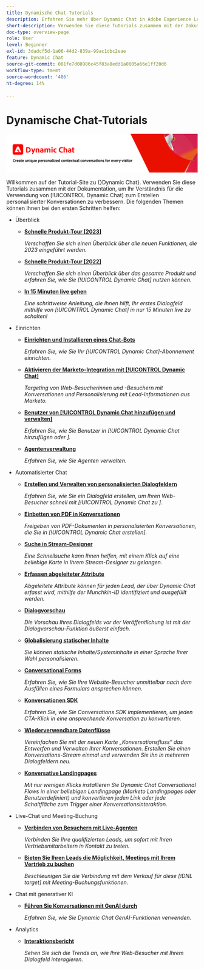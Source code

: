 ```yaml
---
title: Dynamische Chat-Tutorials
description: Erfahren Sie mehr über Dynamic Chat in Adobe Experience League. Verwenden Sie diese Tutorials zusammen mit der Dokumentation, um Ihr Verständnis dafür zu verbessern, wie Sie mit Dynamic Chat personalisierte Konversationen erstellen können.
short-description: Verwenden Sie diese Tutorials zusammen mit der Dokumentation, um Ihr Verständnis für die verschiedenen Möglichkeiten, wie Dynamic Chat für Sie arbeiten kann, zu verbessern.
doc-type: overview-page
role: User
level: Beginner
exl-id: 3dadcf5d-1a06-44d2-839a-99ac1dbc2eae
feature: Dynamic Chat
source-git-commit: 081fe7d08986c45f83a8edd1a0805a66e1ff20d6
workflow-type: tm+mt
source-wordcount: '486'
ht-degree: 14%

---
```


# Dynamische Chat-Tutorials

![](assets/dynamic-chat-header.png)

Willkommen auf der Tutorial-Site zu {}Dynamic Chat&rbrace;.  Verwenden Sie diese Tutorials zusammen mit der Dokumentation, um Ihr Verständnis für die Verwendung von [!UICONTROL Dynamic Chat] zum Erstellen personalisierter Konversationen zu verbessern. Die folgenden Themen können Ihnen bei den ersten Schritten helfen:

* Überblick
   * **[Schnelle Produkt-Tour [2023]](product-tour.md)**

     *Verschaffen Sie sich einen Überblick über alle neuen Funktionen, die 2023 eingeführt werden.*
   * **[Schnelle Produkt-Tour [2022]](product-tour.md)**

     *Verschaffen Sie sich einen Überblick über das gesamte Produkt und erfahren Sie, wie Sie [!UICONTROL Dynamic Chat] nutzen können.*
   * **[In 15 Minuten live gehen](go-live-in-15-minutes.md)**

     *Eine schrittweise Anleitung, die Ihnen hilft, Ihr erstes Dialogfeld mithilfe von [!UICONTROL Dynamic Chat] in nur 15 Minuten live zu schalten!*
* Einrichten
   * **[Einrichten und Installieren eines Chat-Bots](setup.md)**

     *Erfahren Sie, wie Sie Ihr [!UICONTROL Dynamic Chat]-Abonnement einrichten.*
   * **[Aktivieren der Marketo-Integration mit [!UICONTROL Dynamic Chat]](marketo-integration.md)**

     *Targeting von Web-Besucherinnen und -Besuchern mit Konversationen und Personalisierung mit Lead-Informationen aus Marketo.*
   * **[Benutzer von [!UICONTROL Dynamic Chat hinzufügen und verwalten]](user-management.md)**

     *Erfahren Sie, wie Sie Benutzer in [!UICONTROL Dynamic Chat hinzufügen oder &#x200B;].*
   * **[Agentenverwaltung](agent-management.md)**

     *Erfahren Sie, wie Sie Agenten verwalten.*
* Automatisierter Chat
   * **[Erstellen und Verwalten von personalisierten Dialogfeldern](dialogue-management.md)**

     *Erfahren Sie, wie Sie ein Dialogfeld erstellen, um Ihren Web-Besucher schnell mit [!UICONTROL Dynamic Chat zu &#x200B;].*
   * **[Einbetten von PDF in Konversationen](document-cloud-integration.md)**

     *Freigeben von PDF-Dokumenten in personalisierten Konversationen, die Sie in [!UICONTROL Dynamic Chat erstellen].*
   * **[Suche in Stream-Designer](search-in-stream-designer.md)**

     *Eine Schnellsuche kann Ihnen helfen, mit einem Klick auf eine beliebige Karte in Ihrem Stream-Designer zu gelangen.*
   * **[Erfassen abgeleiteter Attribute](capture-inferred-attributes.md)**

     *Abgeleitete Attribute können für jeden Lead, der über Dynamic Chat erfasst wird, mithilfe der Munchkin-ID identifiziert und ausgefüllt werden.*
   * **[Dialogvorschau](dialogue-preview.md)**

     *Die Vorschau Ihres Dialogfelds vor der Veröffentlichung ist mit der Dialogvorschau-Funktion äußerst einfach.*
   * **[Globalisierung statischer Inhalte](globalization-of-static-content.md)**

     *Sie können statische Inhalte/Systeminhalte in einer Sprache Ihrer Wahl personalisieren.*
   * **[Conversational Forms](conversational-forms.md)**

     *Erfahren Sie, wie Sie Ihre Website-Besucher unmittelbar nach dem Ausfüllen eines Formulars ansprechen können.*
   * **[Konversationen SDK](conversations-sdk.md)**

     *Erfahren Sie, wie Sie Conversations SDK implementieren, um jeden CTA-Klick in eine ansprechende Konversation zu konvertieren.*
   * **[Wiederverwendbare Datenflüsse](reusable-flows.md)**

     *Vereinfachen Sie mit der neuen Karte „Konversationsfluss“ das Entwerfen und Verwalten Ihrer Konversationen. Erstellen Sie einen Konversations-Stream einmal und verwenden Sie ihn in mehreren Dialogfeldern neu.*
   * **[Konversative Landingpages](conversational-landing-pages.md)**

     *Mit nur wenigen Klicks installieren Sie Dynamic Chat Conversational Flows in einer beliebigen Landingpage (Marketo Landingpages oder Benutzerdefiniert) und konvertieren jeden Link oder jede Schaltfläche zum Trigger einer Konversationsinteraktion.*
* Live-Chat und Meeting-Buchung
   * **[Verbinden von Besuchern mit Live-Agenten](connect-visitors-to-live-agents.md)**

     *Verbinden Sie Ihre qualifizierten Leads, um sofort mit Ihren Vertriebsmitarbeitern in Kontakt zu treten.*
   * **[Bieten Sie Ihren Leads die Möglichkeit, Meetings mit Ihrem Vertrieb zu buchen](meeting-booking.md)**

     *Beschleunigen Sie die Verbindung mit dem Verkauf für diese [!DNL target] mit Meeting-Buchungsfunktionen.*
* Chat mit generativer KI
   * **[Führen Sie Konversationen mit GenAI durch](gen-ai-features.md)**

     *Erfahren Sie, wie Sie Dynamic Chat GenAI-Funktionen verwenden.*
* Analytics
   * **[Interaktionsbericht](engagement-report.md)**

     *Sehen Sie sich die Trends an, wie Ihre Web-Besucher mit Ihrem Dialogfeld interagieren.*
